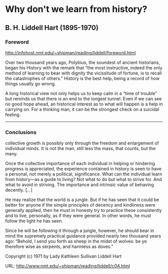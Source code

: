 
# Why don't we learn from history?

## B. H. Liddell Hart (1895-1970) 

### Foreword

<http://infohost.nmt.edu/~shipman/reading/liddell/foreword.html>

 Over two thousand years ago, Polybius, the soundest of ancient historians, began his History with the remark that “the most instructive, indeed the only method of learning to bear with dignity the vicissitude of fortune, is to recall the catastrophes of others.” History is the best help, being a record of how things usually go wrong.

A long historical view not only helps us to keep calm in a “time of trouble” but reminds us that there is an end to the longest tunnel. Even if we can see no good hope ahead, an historical interest as to what will happen is a help in carrying on. For a thinking man, it can be the strongest check on a suicidal feeling. 

___

### Conclusions

   collective growth is possibly only through the
   freedom and enlargement of individual minds. It is not the man, still less the mass, that
   counts, but the many.

   Once the collective importance of each individual in helping or hindering progress is
   appreciated, the experience contained in history is seen to have a personal, not merely a
   political, significance. What can the individual learn from history—as a guide to living?
   Not what to do but what to strive for. And what to avoid in striving. The importance and
   intrinsic value of behaving decently. [...]
   
   He may realize that the world is a jungle. But if he has seen that it could be better for
   anyone if the simple principles of decency and kindliness were generally applied, then he
   must in honesty try to practice these consistently and to live, personally, as if they
   were general. In other words, he must follow the light he has seen.

   Since he will be following it through a jungle, however, he should bear in mind the
   supremely practical guidance provided nearly two thousand years ago: “Behold, I send you
   forth as sheep in the midst of wolves: be ye therefore wise as serpents, and harmless as
   doves.”
   
   Copyright (c) 1971 by Lady Kathleen Sullivan Liddell Hart

   URL: <http://www.nmt.edu/~shipman/reading/liddell/c04.html>

